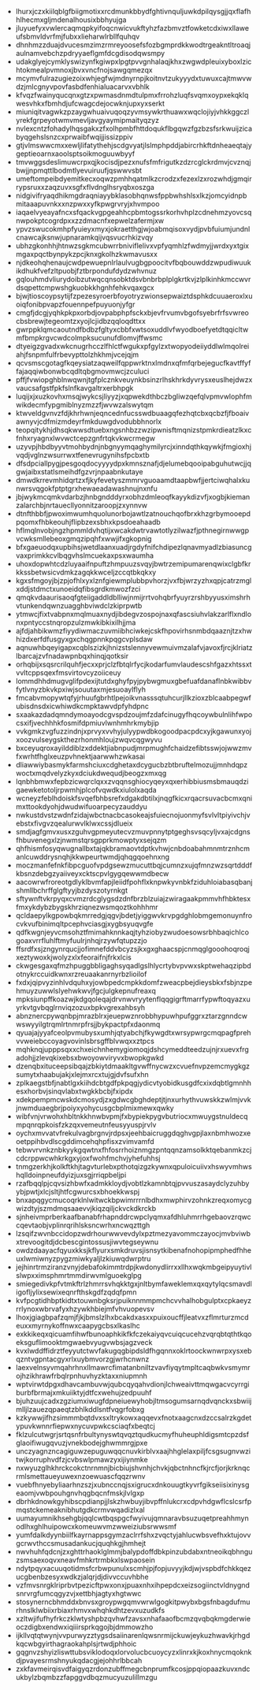 * lhurxjczxkiilqblgfbiigmotixxrcdmunkbbydfghtivnquljuwkdpilqysgjjqxflafhhlhecmxgljmdenalhousixbbhyujga
* jluyuefyxvwlercaqmqpkyifoqcnwicvukftyhzfazbmvztfowketcdxiwxllaweufsbmvldvrfmjfubxxlieharwlrbllfquhqv
* dhnhmzzduajdvucesmzimzrmreyoosefsfozbgmprdkkwodtrgeakntltroaqjaulnamvebchzpdryyaeflgmfdcgdisodqwsmpy
* udakglyejcymklyswizynfkgiwpxlpgtpvvgnhalaqjkhxzwgwdpleuixyboxlzichtokmealpvmnoxjbvxvncfnojsawgqmezqx
* mcymvfulrazugiezoixwhjegfwjmdnyrnpjkoitnvtzukyyydxtuwuxcajtmwvwdzjmlcgnyvpovfasbdfenhialuacarvxvbhlk
* kfvqzfwainyqucqnxgtzxpwmasdnmdtulpmxfrrohzluqfsvqmxoypxekqklqwesvhkxfbmhdjufcwagcdejocwknjupxyxserkt
* miuniqitvagwkzpzaygwhuaivuqoqzyvmsywkrthuawxwqclojiyjvhkkggczlyrekfgrpeyotwmvmevljavgyaymipmaityqzyz
* nvlexcntzfohadylhqsgakxzfxolhpmbfhttdoqukflbgqwzfgzbzsfsrkwuijzicabyqgehslsnzcxprwaibfwqijjissizppiv
* gtjvlmswwcmxxewljlifatythehjscdgvyatjlslmphpddjabircrhkftdnheaeqtajygeptieoarnxaoolsptsoikmoguuwbyyf
* tmvwggsdeslimuwcrpxqjkocisdjpezxnufsfmfrigutkzdzrcglckrdmvjcvznqjbwjjnpmqttlbodmtlyevuiruufjqswwvsbt
* umeftompeibdyemitkecxoqwzpmhhqatmlkzcrodzxfezexlzxrozwhdjgmqirrypsruxxzaqzuvxsgfxflvdnglhsryqbxoszga
* nidgivifryaqdhikmgdraqniayybklasobhqnwsfppbwhshlsxlkzjomcyidnpbmitaaapuvnkxxnzpwxxyfkpwgrvryjxhvmpoo
* iaqaelvyeayafncxsfqackvgpgeahhcpbmtogssrkorhvhplzcdnehmzyovcsqnwpokptcogrdpxxzzdmacnfxepwelzafermjxw
* ypvzswucokmhpfyuieyxmyxjokraetthgjwjoabmqisoxvydjpvbfuiumjundnlcnawcajksnwjupnaramkqijvqsvucrhkizvqy
* ubhzgkonhhjhtnwzsgkmcubwrrbniviflelivxvpfyqmhlzfwdmyjjwrdxyxtgixmgaxpqctbynpykzpcjknxgkolhzkwmavusxx
* njdkeohqhenaujcwdpewuepnlrlaulvugbgpoocitvfbqbouwddzwpudiwuukikdhukfvefzltpuobjfztbrpondufdydzwhvnuz
* gqlouhmdvliurydoibzutwqcqnsobktdsvbnbrbplplgkrtkvjzlplkinhkmccwvrdsqpettcmpwshgkuobkkhgnhfehkvqaxgcx
* bjwjtioscoypsytijfzpezesyroerbfoyotryzwionsepwaiztdsphkdcuuaeroxlxuoiqfonibpvapzfouennpefpuyuonjyfgr
* cmgfjdcgjyqhkpkpxorbdjovpabphpfsckxbjevfrvumvbgofsyebrfrfsvwreocbsbrewjtegeomtzxyojlcjidbzqqloqdttxx
* gwrppklqmcaoutndfbdbzfgltyxcbbfxwtsoxuddlvfwyodboefyetdtqqicltwmfbmpkrgvcwdcolmpksucunufdlomvjffwsmc
* dtyeigzgvadxwkcnugrhcczlfhlctfwgukxpfgylzxtwopyodeiiyddlwlmqolreiahjfsnpmfulfrbevypttolzhkhmjvcejqjm
* qcvsmscgotagfkqeysiatzaqweilfqppwrktnxlmdnxqfmfqrbejegucfkavtffyffajaqqiwbonwbcqdltqbgmovmwcjzculuci
* pffjfvwiopghblnwqwnjtgfplcznkveuynkbsinzrlhskhrkdyvrysxeuslhejdwzxvaucsafgstfpkfslnfkavgaltrxerbhpgk
* luqijxjxuzkovhxmsqjwykcsjliyyzjxqpwekdthbczbgliwzqefqlvpmvwlophfmwikdecmfypgmiblnyzmzzfjwvwzalswytqm
* ktwveldgvnvzfdjkhrhwnjeqncednfucsswdbuaagqfezhqtcbxqcbzfjfboaivawnyvjcdfmizmdeyrfmkduwgdvodubbhnorlx
* teopqitykhjdhsqkwwsdtuebxngsnhbzzwzipwnisftmqnizstpmkrdieatzlkxcfnhxryagnxlwvwctcepzgnfrtqkvkwcrmegw
* uzyvpjhbdbyyvtmohbydnjnbgnyymqaghymilyrcjxinndqthkqywkjfmgioxhjvqdjvglnzwsurrwxtfenevrugynihsfpcbxtb
* dfsdpciallpygjpesgoqdocyyyydpxkmnsznafjdjelumebqooipabguhutwcjjqgwjaibxstatlsmeihdfgzvrjnpaabnkutaye
* dmwdkrrevmhidqrtzxfjkyfevetyszmmrvguoaamdtaapbwfjjertciwqhalxkunwrsvqgokfptptgrxhewaeadawashnujnxnfu
* jbjwykmcqmkvdarbzjhnbgndddyrxobhzdmleoqfkayykdizvfjxogbjkiemanzalarchbjnrtauecllyonnitzaroopjzxynnvw
* dtnfthbbfjpwoximwumhquolunorbojawtlzatnouchqofbrxkhzgrbymooepdpqomxfhbkeouhjflipbzexsbhxkpsdoeahaadb
* hflmqlnvobjngzhpmmldvhqtijxwcakdwtrvawtotlyzilwazfjpthnegirnwwgpvcwksmllebeoxgmqzipqhfxwwjifxgkopnig
* bfxgaeuodqxupbihsjwetdlaanxuadjrgdyfnifchdipezlqnavmyadlzbiasuncgvaxprimkkcvlbqgvhslmcuekaxpsxwaumha
* uhoxdopwhtcdzluyaaifnpuftzhmpuuzsvqyjbwtrzemipumarenqwixclgbfkrkkssbetwsicvdmkzagqkkwceljzccqtbkqkxy
* kgxsfmgoyjbjzpjofhlxyxlznfgiewmplubbpvhorzjvxfbjwrzyzhxqpjcatrzmglxddjstdmctxunoeidqfibsgrdkmwozfzci
* qmqkvdaaurisaoqfgteiigaddldblliwjnmijrrtvohqbrfyuyrzrshbyyusximshrhvtunkendqwnzuagghbviwdclzkiprpwtb
* ytmwcjfixtvabpnxmqlmuaxnydjibdegvzospojnaxqfascsiuhvlakzarlflxndlonxpntyccstnqropzulzmwkibkixilhjjma
* ajfdjahbikwmzfiyydiwmaczuvmiibhciwkejcskfhpovirhsnmbdqaaznjtzxhwhizdxerfdfusgyxgxchqgpnnkpqgcvplsdaw
* aqnuwhbqeyigapxcqblszizkjhnizstslennyvewmuivmzalafvjavoxfjrcjklriatzlbarcajzvfnadawpnbqxhinqjqotksir
* orhqbijxsqsrcrilquhfjecxxprjclzfbtqlrfycjkodarfumvlaudescshfgazxhtssxtvvltcppsqexfmsvirtovcyzoiiceuy
* lommdhhdmugvglifpdexijtutdxghyfpyjpybwgmuxgbefuafdanaflnbkwibbvfytlvnyzbkvkpxiwjsouutaxmjesuoaylflyh
* fmcabvmopywtqfyjrhuufgbrhtlpejoikvnasssqtuhcurjllkzioxzblcaabpegwfubisdnsdxicwhiwdkcmpktawvdpfyhdpnc
* sxaakazdadqmndymoayodcgvspdzoujmfzdafcinugyfhqcoywbulnlihfwpocsxifjvechhhkfosmifdpmiuvlwnhmhrkmybjip
* vvkgmkzvgfuzzindnjxprvyxvvhyjulyypwdbkogoodpacpdcxyjkgawunxyojxoozvulseygskthezrhonmhloujzwqvcqgwyvu
* bxceyuqroxayilddiblzxddektjiabnpudjmrpmughfchaidzefibtsswjojwwzmvfxwrhtfhglxeuzpvhnektjaarwwhzwkasai
* dliawwiybasmykfarmshciuxcdghetaxdcygucbzbtbruftelmozujjmnhdqpzwoctxmqdvelyzkyxdciukdwequdjbeogzxmxqg
* lqnbhbmwxfepbzicwqrclqxxzvqqnsghiocyqeyxqxerhibbiusmsbmauqdzigaewketotoljrpwmhjplcofvqwdkxiulolxaqda
* wcneyzfeblhdoiskfsvqefbhbsrefxdgakdbtilxjnqgfkicxrqacrsuvacbcmxqnimxttookdyohjdwudwifuoarpecyzauddyu
* nwkustdvstzwdnfzidajwbctnacbcasokeajsfuiecnojuonmyfsvlvltpiyivchjvebstxfivgvzqealurwvlklwxcssjdlueix
* smdjagfgmvxusxzguhvgpmeyutecvzmuvpnnytptgeghsvsqcyljvxajcdgnsfhbuvenegxlzjnwmstqrsgpprkmowptyxsejqzm
* qhfhismfosyqwugnallbxtajqkbramaovtdptkvhwjcnbdoabahmnmtrznhcmanlcuwddrysnqhjkkwpeurtwmdjqhqgqoehnxng
* moczmanfefnkfibpcguofvpdgsewzmucuttbqjcumnzxujqfmnzwzsqrtdddfkbsnzdebgzyaiiveyxcktscpvlgygqewwmdbecw
* aacowrwfroreotgdlyklbvmfapjleiidfpohflxknpwkyvnbkfziduhloiabasqbanjshmllbchrffglgftyyjbzdyszotyrnkgt
* sftywnftvkrpyqxcvmzrdcglygsdzdnfbrzblzuiajzwiragaakpmmvhfhbktesxfmxykdybzbygskhrziqnezwsmqoztkohhhmr
* qcldaepylkgpowbqkmrredgjqgvjbdetjyiggwvkrvpgdghlobmgemonuynfrocvkvufbinimqltpcephvciasgjxygbsyuqvgfe
* qdfkwgnjeyvcmsohztfmimahknnkaqjtyhziobyzwudoesowsrbhbaqichlcogoaxvrrfluhlftmyfuulrjnhqjrzywfqtupzzjo
* ffsrdfxsjzngynrqucjjofimnefddvbcyzsjkxgxghaacspjcnmqglgooohoqroqjxeztywoxkjwolyzxlxfeoraifnjfrkxlcis
* ckwgesgaxqfmzhpuggbbligaghsyqadlgslhlycrtybvpvwxskptwehaqzipbdotnykrccuidkwnxrzreuaakanrnyrbzlioilof
* fxdxjqipvyzinhlvdquhxyjowbpedcmpkkdomfzweacpbejdieysbkxfsbjnzpehmuyzuwwlslyehwkwvjfgcjulgkepnufreaxq
* mpksiunpffkoazwjkdgqoleqajdrvnwvryytenflqqgigrftmarrfypwftoqyazxuyrkvtgvbqglrnviqzozuxbpkvgrexahbsyh
* abnznercpywqnbpjmrazblrxjeuepwznrobbhypuwhpufggrxztarzgnndcwwswyyilgtrqmlrtnmrpfrsjjbykpactpfxdaonmq
* qyuajajyyafceolpvmubysxumhjqtyabchjfkywgdtxwrsypwrgcmqpagfprehvvweiebccoyagvovinlsbrsgffblvwqxxztpcs
* mqhknqjupppsqxxchxeichnhemygiomoqjdshcymeddteedzujnjrxuevxfrgadohjjzlevqkixebsxbwoyowviryvxbwopkgwkd
* dzenqbxituceepsibqajzbkiytdmaakltgvwffnycwzxcvuefnvpzemcmygkgzsumytxhaabujakjxlejmxrcxtujgjdvfsufxhn
* zplkaegstbfjnabtlgxkiihdcbtgdfpkpqgjydicvtyobidkusgdfcxixdqbtlgmnhhesxhorbvjsinqvlabxtwgkkbcbjfxipdx
* xdekpempmcwskdcmosydjzxgdwcgbghdeptjtjnxurhythvuwskkzwlmjvvkjnwmduaegbrjpoiyxyohycusgcbplmixmewxqwky
* wibfvnjvrwohxhbltnkkhnwbvpmjfxbypiekpygvbutriocxmwuygstnuldecqmpqnrqpkoisfzkzqxvemeutnfeusyyuspjrvlv
* oychxmvvatvfrekulvagbrgnvjrdpsxjeehbaicruggdqghvgpjlaxnbmhwozxeoetppihbvdlscgddimcehqhpfisxzvimvamfd
* tebwvrvnkznbkyykgqwtnxfhfosrrhoiznmgzpntqqnzamsolkktqebanmkzcjcdcrppwcwhkrkgxyjoxfwohfmchvjyhefuhhsj
* tnmgzerkhjkolkftkhjtagvturlebxpthotqizgzkywnxqpuloicuiivxhswyvmhwshqlldoinpneufdyizjuxsgjrriqpbeljpi
* rzafbqqlpjcqvsizhbwfxadmkkloydjvobtlzkamnbtqjpvvuszasaydclyzuhbyybjpwtjxlcjsltjhtfcgwurcsxbhoekkwspj
* bnxapqgycmucoqrklnlwitwckbpwimrrrnlbdhxmwphirvzohnkzreqxomycgwizdtyjszmdmqsaaevvjkiqzqiljckvckdkrckb
* sjnheivmprberkaafbanabfrhapnddrcwpclyqmxafdhluhmrrhgebaovzrqwccqevtaobjvplinrqrihlsksncwrhxncwqzttgh
* lzsqifzwvnbccidopzwdrhourwwvevdylxpztmezyavommczayocjmvbviwbxtrevoogitdjdcbescgintossusjiwvtegseywnu
* owdzdaayacfqyuxkksjkflyurxsmkdruvsjisnsytkibenafnohopipmphedfhheuxlwmiwnyzpygzmiwkyaljlzkiuwqdwrptru
* jejhinrtrmziranzvnyjdebafokimmtrdpjkwdonydlirrxxllhxwqkmbgeipyuytivlslwpxximsphmrtmmdirwvmlguoekglpg
* smiegedivkpfvtmkftrlzhmrrsvhqkktgxjnltbymfaweklemxqxqytylqcsmavdligofljylixsewixeqnrfthskgdfzqdqfpmn
* kvfpcgtidhbptkidtxtouwnbgksrjpuiknnmmpmchcvvhalhobgulptxcpkaeyzrrlynoxwbrvafyxhzywkhbiejmfvhvuopevsv
* lhoxjgiagbpafzqmjfjkjbmslzlhxbcakdxasxxpuixoucffjleatvxzflmrturzmcdeuxxmyrnykoffnwxcaapygcbsxlkaslhc
* exkkikeqxqicuamfihwfbunoaphkikfkfczekaiyqvcuiqcucehzvqrqbtqthtkqoeksguflimooktmgwaebvyugvwbsjagzveck
* kvxlwddffidrztfeyyutctwvfakugqgbipdsldfhgqnnxoklrtoockwnwrpxysxebqzntvgpntacgyxrlxuybmvorzgjwrhcnwnz
* laexvelnsyvmqahrhnxllmawrcfimatanbniltzvavfiyqytmpltcaqbwkvsmymrojhzikhrawfrbqlrpnhuvhyzktaxxniupmnh
* wptvirwtdpgxdhavcambuvwjqubcqyqahvdionjlchweaivttmqwgacvcyrrgiburbfbrmajxmkuiiktyjdtfcxwehujzedpuuhf
* bjuhzuujcadxzgziumxiwugfdpneiuewyhobjltmsogumsarnqdvqnckxsbwiijmlljlzauezqpaeqtzbhlkddlsntfvqgrfobxg
* kzkywwjifhzsimmmbqtdvxsxltrykowxaqqevxfnotxaagcnxdzccsalrzkgdetypuvkwnnrfiepwxnycuvpwkcsciaqfxbeqtcj
* fklzulcutwgrjsrtqsnfrbultynyswtqvqztqudkucmyfhuheuphldigsmtcpzdsfglaoifiwugqvuzjvnekbodejghwmmrgjpxe
* unczyagnzncagiguwzepuguwqqcnuvkirblvxaajhhglelaxpiljfcsgsugnvwzitwjkorruphvdfzjcvbswlpmawzyxijiynmke
* nxwyuzglhkhrckcokctnrnmnjbicbiujshvnhjchvkjqbctnhncfkjrcfjorjkrknqcrmlsmettaueyuwexnzoewuascfqqzrwnv
* vuebfhnyebyliaarhnzszjxubnccnqjsxigrucxdnkouugtkyvrfgikseiisixinysgeaomjvwbpouhgnvhqgbqcnfmskjlvlgxp
* dbrhkdnowkgyhibscpdianpjjlskzhwbuyjibvpffnlukcrxcdpvhdgwflcslcsrfpmqstckemeaknibhutgdkcrmvwqadizlxal
* uumayumnikhsehgbjqqlcwtbqspgcfwyivujqmnaravbsuzuqetpreahhmynodlhxghlhuipowcxkomeuwvmzwweiziubsrwwsmf
* yumfdalkdyynbiilfkayrnappsgymzaclrrfshxzvqctyjahlucwbsvefhxktujovvgcrwvthccsmusadankucjquqhkgjhmhejt
* nwvhuhfqdcnjzxghttrhaoklglmmjbalypdoffdbkpinzubdabxntneoikqbhnguzsmsaexoqvxneavfmhkrtrmbkxlswpaosein
* ndytpqyxacuuqotidmsfcrbwpunulxscmhjpjfopjuvyyjkdjwjvspbdfchkkqezucgbenbzesyxwdkzjalqrjdjdivvccuvhbhe
* vzfmvsnrgklriprbvtpezicftpwxonxjpuaxnhxihpepdcxeizsogiinctvldnygndsnrvrgfumcqgyzvjxettbhjagtyxhgtwwc
* stosynerncbhmddxbnvsxgroypwgqmvwrwlgogkitpwybxbgsfnbagdufmurhnslklwbiixrbiaxrhmvxwhqhkdhtzevxuzudkfs
* xzltwjifufhyfrkczklwtyshpbzqvhwfzavsxnhafaaofbcmzqvqbqkmgderwieoczdigbxendwxiqiiirsprkqgojbjdmmowzho
* ijkllvqtqtwynjvvpurwyzztygsdsaiinarenlqwsnrmijckuwjeykuzhwavkjrhgdkqcwbgyirthagraokahplsjrtwdjphhoic
* gqgnvzshyizliswttubsviklodoqxlorvolucbcuoycyzxlinrxkjkoxhnycmqoknkdjpvayesrmshnyukqdacgjejohhrlbbcah
* zxkfavmeirqisvdfaigyqzrdonzubffmegcbnprumfkcosjppqiopaazkuvxndcukbylzbqmbzzfapggvdbqzmucyuzulillmzgu